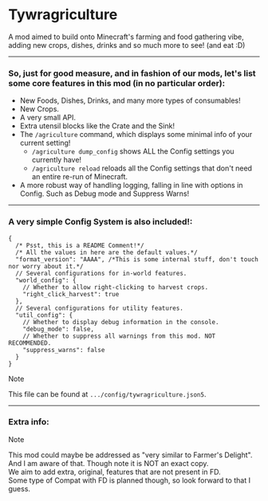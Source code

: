 # Tywragriculture
A mod aimed to build onto Minecraft's farming and food gathering vibe, adding new crops, dishes, drinks and so much more to see! (and eat :D)

---
### So, just for good measure, and in fashion of our mods, let's list some core features in this mod (in no particular order):
- New Foods, Dishes, Drinks, and many more types of consumables!
- New Crops.
- A very small API.
- Extra utensil blocks like the Crate and the Sink!
- The `/agriculture` command, which displays some minimal info of your current setting!
  - `/agriculture dump_config` shows ALL the Config settings you currently have!
  - `/agriculture reload` reloads all the Config settings that don't need an entire re-run of Minecraft.
- A more robust way of handling logging, falling in line with options in Config. Such as Debug mode and Suppress Warns!
---
### A very simple Config System is also included!:
```json5
{ 
  /* Psst, this is a README Comment!*/
  /* All the values in here are the default values.*/
  "format_version": "AAAA", /*This is some internal stuff, don't touch nor worry about it.*/
  // Several configurations for in-world features.
  "world_config": {
    // Whether to allow right-clicking to harvest crops.
    "right_click_harvest": true
  },
  // Several configurations for utility features.
  "util_config": {
    // Whether to display debug information in the console.
    "debug_mode": false,
    // Whether to suppress all warnings from this mod. NOT RECOMMENDED.
    "suppress_warns": false
  }
}
```
> [!NOTE]
> This file can be found at `.../config/tywragriculture.json5`.
---
### Extra info:
> [!NOTE]
> This mod could maybe be addressed as "very similar to Farmer's Delight". And I am aware of that. Though note it is NOT an exact copy.  
> We aim to add extra, original, features that are not present in FD.  
> Some type of Compat with FD is planned though, so look forward to that I guess.